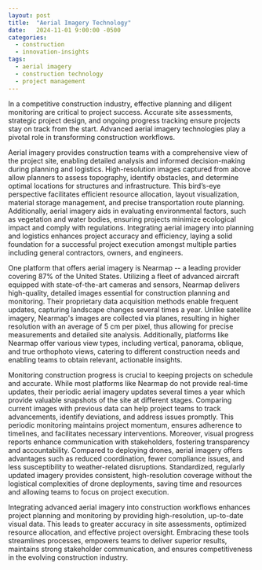 ```yaml
---
layout: post
title:  "Aerial Imagery Technology"
date:   2024-11-01 9:00:00 -0500
categories: 
  - construction
  - innovation-insights
tags: 
  - aerial imagery
  - construction technology
  - project management
---
```

In a competitive construction industry, effective planning and diligent monitoring are critical to project success. Accurate site assessments, strategic project design, and ongoing progress tracking ensure projects stay on track from the start. Advanced aerial imagery technologies play a pivotal role in transforming construction workflows.

Aerial imagery provides construction teams with a comprehensive view of the project site, enabling detailed analysis and informed decision-making during planning and logistics. High-resolution images captured from above allow planners to assess topography, identify obstacles, and determine optimal locations for structures and infrastructure. This bird’s-eye perspective facilitates efficient resource allocation, layout visualization, material storage management, and precise transportation route planning. Additionally, aerial imagery aids in evaluating environmental factors, such as vegetation and water bodies, ensuring projects minimize ecological impact and comply with regulations. Integrating aerial imagery into planning and logistics enhances project accuracy and efficiency, laying a solid foundation for a successful project execution amongst multiple parties including general contractors, owners, and engineers.

One platform that offers aerial imagery is Nearmap -- a leading provider covering 87% of the United States. Utilizing a fleet of advanced aircraft equipped with state-of-the-art cameras and sensors, Nearmap delivers high-quality, detailed images essential for construction planning and monitoring. Their proprietary data acquisition methods enable frequent updates, capturing landscape changes several times a year. Unlike satellite imagery, Nearmap's images are collected via planes, resulting in higher resolution with an average of 5 cm per pixel, thus allowing for precise measurements and detailed site analysis. Additionally, platforms like Nearmap offer various view types, including vertical, panorama, oblique, and true orthophoto views, catering to different construction needs and enabling teams to obtain relevant, actionable insights.

Monitoring construction progress is crucial to keeping projects on schedule and accurate. While most platforms like Nearmap do not provide real-time updates, their periodic aerial imagery updates several times a year which provide valuable snapshots of the site at different stages. Comparing current images with previous data can help project teams to track advancements, identify deviations, and address issues promptly. This periodic monitoring maintains project momentum, ensures adherence to timelines, and facilitates necessary interventions. Moreover, visual progress reports enhance communication with stakeholders, fostering transparency and accountability. Compared to deploying drones, aerial imagery offers advantages such as reduced coordination, fewer compliance issues, and less susceptibility to weather-related disruptions. Standardized, regularly updated imagery provides consistent, high-resolution coverage without the logistical complexities of drone deployments, saving time and resources and allowing teams to focus on project execution.

Integrating advanced aerial imagery into construction workflows enhances project planning and monitoring by providing high-resolution, up-to-date visual data. This leads to greater accuracy in site assessments, optimized resource allocation, and effective project oversight. Embracing these tools streamlines processes, empowers teams to deliver superior results, maintains strong stakeholder communication, and ensures competitiveness in the evolving construction industry.
